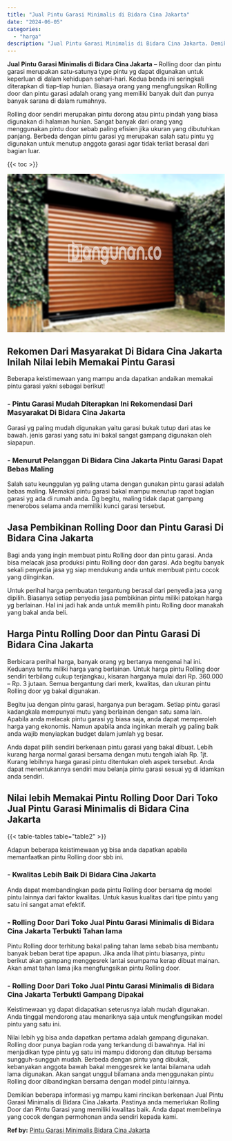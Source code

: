 ```yaml
---
title: "Jual Pintu Garasi Minimalis di Bidara Cina Jakarta"
date: "2024-06-05"
categories: 
  - "harga"
description: "Jual Pintu Garasi Minimalis di Bidara Cina Jakarta. Demikian beberapa informasi yg mampu kami rincikan berkenaan Jual Pintu Garasi Minimalis di Bidara Cina J..."
---
```


**Jual Pintu Garasi Minimalis di Bidara Cina Jakarta** – Rolling door dan pintu garasi merupakan satu-satunya type pintu yg dapat digunakan untuk keperluan di dalam kehidupan sehari-hari. Kedua benda ini seringkali diterapkan di tiap-tiap hunian. Biasaya orang yang mengfungsikan Rolling door dan pintu garasi adalah orang yang memiliki banyak duit dan punya banyak sarana di dalam rumahnya.

Rolling door sendiri merupakan pintu dorong atau pintu pindah yang biasa digunakan di halaman hunian. Sangat banyak dari orang yang menggunakan pintu door sebab paling efisien jika ukuran yang dibutuhkan panjang. Berbeda dengan pintu garasi yg merupakan salah satu pintu yg digunakan untuk menutup anggota garasi agar tidak terliat berasal dari bagian luar.

{{< toc >}}

![Jual Pintu Garasi Minimalis di Bidara Cina Jakarta](/images/pintu-garasi-55.png)

## Rekomen Dari Masyarakat Di Bidara Cina Jakarta Inilah Nilai lebih Memakai Pintu Garasi

Beberapa keistimewaan yang mampu anda dapatkan andaikan memakai pintu garasi yakni sebagai berikut!

### \- Pintu Garasi Mudah Diterapkan Ini Rekomendasi Dari Masyarakat Di Bidara Cina Jakarta

Garasi yg paling mudah digunakan yaitu garasi bukak tutup dari atas ke bawah. jenis garasi yang satu ini bakal sangat gampang digunakan oleh siapapun.

### \- Menurut Pelanggan Di Bidara Cina Jakarta Pintu Garasi Dapat Bebas Maling

Salah satu keunggulan yg paling utama dengan gunakan pintu garasi adalah bebas maling. Memakai pintu garasi bakal mampu menutup rapat bagian garasi yg ada di rumah anda. Dg begitu, maling tidak dapat gampang menerobos selama anda memiliki kunci garasi tersebut.

## Jasa Pembikinan Rolling Door dan Pintu Garasi Di Bidara Cina Jakarta

Bagi anda yang ingin membuat pintu Rolling door dan pintu garasi. Anda bisa melacak jasa produksi pintu Rolling door dan garasi. Ada begitu banyak sekali penyedia jasa yg siap mendukung anda untuk membuat pintu cocok yang diinginkan.

Untuk perihal harga pembuatan tergantung berasal dari penyedia jasa yang dipilih. Biasanya setiap penyedia jasa pembikinan pintu miliki patokan harga yg berlainan. Hal ini jadi hak anda untuk memilih pintu Rolling door manakah yang bakal anda beli.

## Harga Pintu Rolling Door dan Pintu Garasi Di Bidara Cina Jakarta

Berbicara perihal harga, banyak orang yg bertanya mengenai hal ini. Keduanya tentu miliki harga yang berlainan. Untuk harga pintu Rolling door sendiri terbilang cukup terjangkau, kisaran harganya mulai dari Rp. 360.000 – Rp. 3 jutaan. Semua bergantung dari merk, kwalitas, dan ukuran pintu Rolling door yg bakal digunakan.

Begitu jua dengan pintu garasi, harganya pun beragam. Setiap pintu garasi kadangkala mempunyai mutu yang berlainan dengan satu sama lain. Apabila anda melacak pintu garasi yg biasa saja, anda dapat memperoleh harga yang ekonomis. Namun apabila anda inginkan meraih yg paling baik anda wajib menyiapkan budget dalam jumlah yg besar.

Anda dapat pilih sendiri berkenaan pintu garasi yang bakal dibuat. Lebih kurang harga normal garasi bersama dengan mutu tengah ialah Rp. 1jt. Kurang lebihnya harga garasi pintu ditentukan oleh aspek tersebut. Anda dapat menentukannya sendiri mau belanja pintu garasi sesuai yg di idamkan anda sendiri.

## Nilai lebih Memakai Pintu Rolling Door Dari Toko Jual Pintu Garasi Minimalis di Bidara Cina Jakarta

{{< table-tables table="table2" >}}

Adapun beberapa keistimewaan yg bisa anda dapatkan apabila memanfaatkan pintu Rolling door sbb ini.

### \- Kwalitas Lebih Baik Di Bidara Cina Jakarta

Anda dapat membandingkan pada pintu Rolling door bersama dg model pintu lainnya dari faktor kwalitas. Untuk kasus kualitas dari tipe pintu yang satu ini sangat amat efektif.

### \- Rolling Door Dari Toko Jual Pintu Garasi Minimalis di Bidara Cina Jakarta Terbukti Tahan lama

Pintu Rolling door terhitung bakal paling tahan lama sebab bisa membantu banyak beban berat tipe apapun. Jika anda lihat pintu biasanya, pintu berikut akan gampang menggesrek lantai seumpama kerap dibuat mainan. Akan amat tahan lama jika mengfungsikan pintu Rolling door.

### \- Rolling Door Dari Toko Jual Pintu Garasi Minimalis di Bidara Cina Jakarta Terbukti Gampang Dipakai

Keistimewaan yg dapat didapatkan seterusnya ialah mudah digunakan. Anda tinggal mendorong atau menariknya saja untuk mengfungsikan model pintu yang satu ini.

Nilai lebih yg bisa anda dapatkan pertama adalah gampang digunakan. Rolling door punya bagian roda yang terkandung di bawahnya. Hal ini menjadikan type pintu yg satu ini mampu didorong dan ditutup bersama sungguh-sungguh mudah. Berbeda dengan pintu yang dibukak, kebanyakan anggota bawah bakal menggesrek ke lantai bilamana udah lama digunakan. Akan sangat unggul bilamana anda menggunakan pintu Rolling door dibandingkan bersama dengan model pintu lainnya.

Demikian beberapa informasi yg mampu kami rincikan berkenaan Jual Pintu Garasi Minimalis di Bidara Cina Jakarta. Pastinya anda memerlukan Rolling Door dan Pintu Garasi yang memiliki kwalitas baik. Anda dapat membelinya yang cocok dengan permohonan anda sendiri kepada kami.

**Ref by:** [Pintu Garasi Minimalis Bidara Cina Jakarta](https://id.wikipedia.org/wiki/Pintu)
